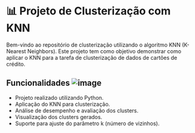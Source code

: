 # 📊 Projeto de Clusterização com KNN

Bem-vindo ao repositório de clusterização utilizando o algoritmo KNN (K-Nearest Neighbors). Este projeto tem como objetivo demonstrar como aplicar o KNN para a tarefa de clusterização de dados de cartões de crédito.

## Funcionalidades ![image](https://github.com/caiohas/knn-clustering/assets/65262326/cea8ae68-e6ed-43a7-ad99-8a6e5fad0b80)


- Projeto realizado utilizando Python.
- Aplicação do KNN para clusterização.
- Análise de desempenho e avaliação dos clusters.
- Visualização dos clusters gerados.
- Suporte para ajuste do parâmetro k (número de vizinhos).

   
